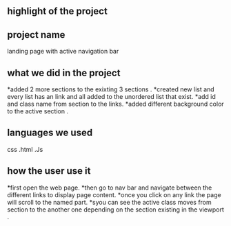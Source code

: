 ## highlight of the project
## project name
landing page with active navigation bar

## what we did in the project
 *added 2 more sections to the exixting 3 sections .
 *created new list and every list has an link and all added to the unordered list that exist.
 *add id and class name from section to the links.
 *added different background color to the active section .

## languages we used
 css
.html
.Js

## how the user use it
 *first open the web page.
 *then go to nav bar and navigate between the different links to display page content.
 *once you click on any link the page will scroll to the named part.
 *syou can see the active class moves from section to the another one depending on the section existing in the viewport .
